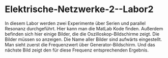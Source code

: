 # Elektrische-Netzwerke-2--Labor2

In diesem Labor werden zwei Experimente über Serien und parallel Resonanz durchgeführt. Hier kann man die MatLab Kode finden. Außerdem befinden sich hier einige Bilder, die die Oszilloskop-Bildschirme zeigt. Die Bilder müssen so anzeigen. Die Name aller Bilder sind aufwärts eingestellt. Man sieht zuerst die Frequenzwert über Generator-Bildschirm. Und das nächste Bild zeigt den für diese Frequenz entsprechenden Ergebnis. 

